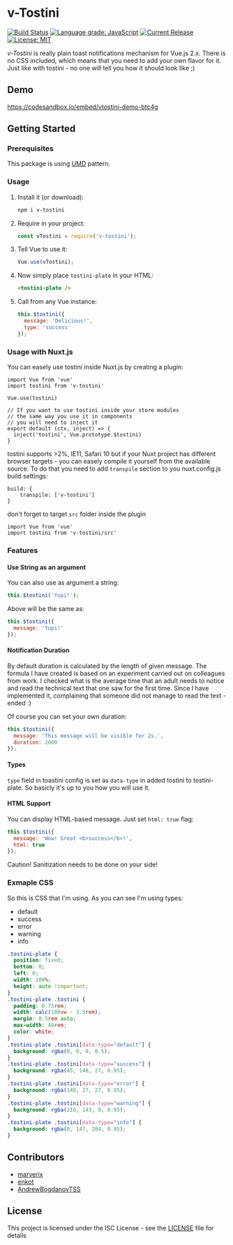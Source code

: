 # v-Tostini

[![Build Status](https://img.shields.io/travis/com/marverix/v-tostini/master.svg)](https://travis-ci.com/marverix/v-tostini)
[![Language grade: JavaScript](https://img.shields.io/lgtm/grade/javascript/g/marverix/v-tostini.svg)](https://lgtm.com/projects/g/marverix/v-tostini/context:javascript)
[![Current Release](https://img.shields.io/github/release/marverix/v-tostini.svg)](releases)
[![License: MIT](https://img.shields.io/badge/License-ISC-blue.svg)](LICENSE.md)

_v-Tostini_ is really plain toast notifications mechanism for Vue.js 2.x. 
There is no CSS included, which means that you need to add your own flavor for it.
Just like with tostini - no one will tell you how it should look like ;)

## Demo

https://codesandbox.io/embed/vtostini-demo-btc4g

## Getting Started

### Prerequisites

This package is using [UMD](https://github.com/umdjs/umd/blob/master/templates/returnExportsGlobal.js) pattern.

### Usage

1. Install it (or download):

   ```sh
   npm i v-tostini
   ```

1. Require in your project:

   ```js
   const vTostini = require('v-tostini');
   ```

1. Tell Vue to use it:

   ```js
   Vue.use(vTostini);
   ```

1. Now simply place `tostini-plate` in your HTML:

   ```html
   <tostini-plate />
   ```

1. Call from any Vue instance:

   ```js
   this.$tostini({
     message: 'Delicious!',
     type: 'success'
   });
   ```
   
### Usage with Nuxt.js

You can easely use tostini inside Nuxt.js by creating a plugin:
```
import Vue from 'vue'
import tostini from 'v-tostini'

Vue.use(tostini)

// If you want to use tostini inside your store modules
// the same way you use it in components
// you will need to inject it
export default (ctx, inject) => {
  inject('tostini', Vue.prototype.$tostini)
}
```
tostini supports >2%, IE11, Safari 10 but if your Nuxt project has different browser targets - you can easely compile it yourself from the available source. To do that you need to add `transpile` section to you nuxt.config.js build settings:

```
build: {
    transpile: ['v-tostini']
}
```
don't forget to target `src` folder inside the plugin

```
import Vue from 'vue'
import tostini from 'v-tostini/src'
```

### Features

#### Use String as an argument

You can also use as argument a string:

```js
this.$tostini('Yupi!');
```

Above will be the same as:

```js
this.$tostini({
  message: 'Yupi!'
});
```

#### Notification Duration

By default duration is calculated by the length of given message.
The formula I have created is based on an experiment carried out on colleagues from work. I checked what is the average time that an adult needs to notice and read the technical text that one saw for the first time. Since I have implemented it, complaining that someone did not manage to read the text - ended :)

Of course you can set your own duration:

```js
this.$tostini({
  message: 'This message will be visible for 2s.',
  duration: 2000
});
```

#### Types

`type` field in toastini config is set as `data-type` in added tostini to tostini-plate. So basicly it's up to you how you will use it.

#### HTML Support

You can display HTML-based message. Just set `html: true` flag:

```js
this.$tostini({
  message: 'Wow! Great <b>success</b>!',
  html: true
});
```

Caution! Sanitization needs to be done on your side!

### Exmaple CSS

So this is CSS that I'm using. As you can see I'm using types:

* default
* success
* error
* warning
* info

```css
.tostini-plate {
  position: fixed;
  bottom: 0;
  left: 0;
  width: 100%;
  height: auto !important;
}
.tostini-plate .tostini {
  padding: 0.75rem;
  width: calc(100vw - 3.5rem);
  margin: 0.5rem auto;
  max-width: 40rem;
  color: white;
}
.tostini-plate .tostini[data-type="default"] {
  background: rgba(0, 0, 0, 0.5);
}
.tostini-plate .tostini[data-type="success"] {
  background: rgba(45, 148, 27, 0.95);
}
.tostini-plate .tostini[data-type="error"] {
  background: rgba(148, 27, 27, 0.95);
}
.tostini-plate .tostini[data-type="warning"] {
  background: rgba(216, 143, 9, 0.95);
}
.tostini-plate .tostini[data-type="info"] {
  background: rgba(0, 147, 204, 0.95);
}
```

## Contributors

* [marverix](https://github.com/marverix)
* [enkot](https://github.com/enkot)
* [AndrewBogdanovTSS](https://github.com/AndrewBogdanovTSS)

## License

This project is licensed under the ISC License - see the [LICENSE](LICENSE) file for details
